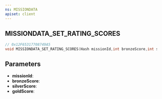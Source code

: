 ```yaml
---
ns: MISSIONDATA
apiset: client
---
```

## MISSIONDATA_SET_RATING_SCORES

```c
// 0x12F65317708749A5
void MISSIONDATA_SET_RATING_SCORES(Hash missionId,int bronzeScore,int silverScore,int goldScore);
```


## Parameters
* **missionId**:
* **bronzeScore**:
* **silverScore**:
* **goldScore**: